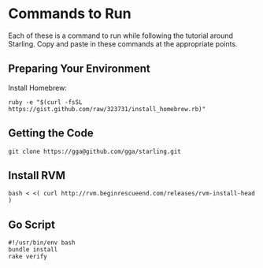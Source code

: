 # Commands to Run

Each of these is a command to run while following the tutorial around
Starling. Copy and paste in these commands at the appropriate points.

## Preparing Your Environment

Install Homebrew:

    ruby -e "$(curl -fsSL https://gist.github.com/raw/323731/install_homebrew.rb)"

## Getting the Code

    git clone https://gga@github.com/gga/starling.git

## Install RVM

    bash < <( curl http://rvm.beginrescueend.com/releases/rvm-install-head )

## Go Script

    #!/usr/bin/env bash
    bundle install
    rake verify

